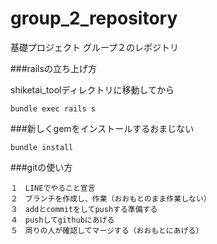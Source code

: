 group_2_repository
==================

基礎プロジェクト グループ２のレポジトリ

###railsの立ち上げ方

shiketai_toolディレクトリに移動してから<br>
```
bundle exec rails s
```

###新しくgemをインストールするおまじない
```
bundle install
```

###gitの使い方
```
１　LINEでやること宣言
２　ブランチを作成し、作業（おおもとのまま作業しない）
３　addとcommitをしてpushする準備する
４　pushしてgithubにあげる
５　周りの人が確認してマージする（おおもとにあげる）
```
